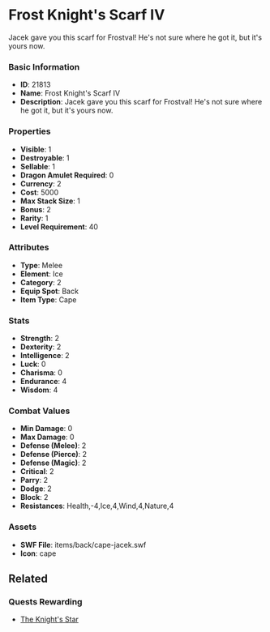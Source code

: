 # Frost Knight's Scarf IV

Jacek gave you this scarf for Frostval! He's not sure where he got it, but it's yours now.

### Basic Information

- **ID**: 21813
- **Name**: Frost Knight&#039;s Scarf IV
- **Description**: Jacek gave you this scarf for Frostval! He&#039;s not sure where he got it, but it&#039;s yours now.

### Properties

- **Visible**: 1
- **Destroyable**: 1
- **Sellable**: 1
- **Dragon Amulet Required**: 0
- **Currency**: 2
- **Cost**: 5000
- **Max Stack Size**: 1
- **Bonus**: 2
- **Rarity**: 1
- **Level Requirement**: 40

### Attributes

- **Type**: Melee
- **Element**: Ice
- **Category**: 2
- **Equip Spot**: Back
- **Item Type**: Cape

### Stats

- **Strength**: 2
- **Dexterity**: 2
- **Intelligence**: 2
- **Luck**: 0
- **Charisma**: 0
- **Endurance**: 4
- **Wisdom**: 4

### Combat Values

- **Min Damage**: 0
- **Max Damage**: 0
- **Defense (Melee)**: 2
- **Defense (Pierce)**: 2
- **Defense (Magic)**: 2
- **Critical**: 2
- **Parry**: 2
- **Dodge**: 2
- **Block**: 2
- **Resistances**: Health,-4,Ice,4,Wind,4,Nature,4

### Assets

- **SWF File**: items/back/cape-jacek.swf
- **Icon**: cape

## Related

### Quests Rewarding

- [The Knight's Star](../quests/2116-the-knight-s-star.md)

